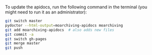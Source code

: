 To update the apidocs, run the following command in the terminal (you might need to run it as an administrator):
```bash
git switch master
pydoctor --html-output=moarchiving-apidocs moarchiving
git add moarchiving-apidocs  # also adds new files
git commit -a
git switch gh-pages
git merge master
git push
```
